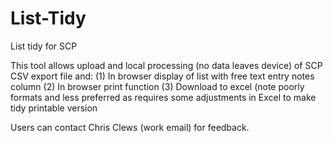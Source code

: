 # List-Tidy
List tidy for SCP

This tool allows upload and local processing (no data leaves device) of SCP CSV export file and:
 (1) In browser display of list with free text entry notes column
 (2) In browser print function
 (3) Download to excel (note poorly formats and less preferred as requires some adjustments in Excel to make tidy printable version

 Users can contact Chris Clews (work email) for feedback.
